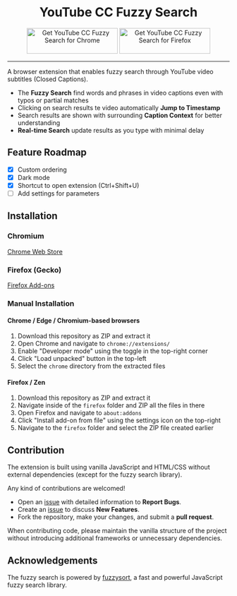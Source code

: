 <h1 align="center">
YouTube CC Fuzzy Search
</h1>

<p align="center">
<a href="https://chromewebstore.google.com/detail/youtube-cc-fuzzy-search/mgendgdloioichnbdggieldkibmkdkjp"><img src="https://github.com/user-attachments/assets/b8cc71d2-a47c-4d48-9da5-fd1203362a4f" width="206" height="58" alt="Get YouTube CC Fuzzy Search for Chrome"></a>
<a href="https://addons.mozilla.org/firefox/addon/youtube-cc-fuzzy-search/"><img src="https://github.com/user-attachments/assets/6fd35390-5b9f-441a-ba6a-e1a90b4d540b" width="206" height="58" alt="Get YouTube CC Fuzzy Search for Firefox"></a>
</p>

***

A browser extension that enables fuzzy search through YouTube video subtitles (Closed Captions).

- The **Fuzzy Search** find words and phrases in video captions even with typos or partial matches
- Clicking on search results te video automatically **Jump to Timestamp** 
- Search results are shown with surrounding **Caption Context** for better understanding
- **Real-time Search** update results as you type with minimal delay

## Feature Roadmap
- [x] Custom ordering
- [x] Dark mode
- [x] Shortcut to open extension (Ctrl+Shift+U)
- [ ] Add settings for parameters

## Installation

### Chromium
[Chrome Web Store][Chrome]

### Firefox (Gecko)
[Firefox Add-ons][Firefox]

### Manual Installation

#### Chrome / Edge / Chromium-based browsers
1. Download this repository as ZIP and extract it
2. Open Chrome and navigate to `chrome://extensions/`
3. Enable "Developer mode" using the toggle in the top-right corner
4. Click "Load unpacked" button in the top-left
5. Select the `chrome` directory from the extracted files

#### Firefox / Zen
1. Download this repository as ZIP and extract it
2. Navigate inside of the `firefox` folder and ZIP all the files in there
2. Open Firefox and navigate to `about:addons`
3. Click "Install add-on from file" using the settings icon on the top-right
4. Navigate to the `firefox` folder and select the ZIP file created earlier

## Contribution

The extension is built using vanilla JavaScript and HTML/CSS without external dependencies (except for the fuzzy search library).

Any kind of contributions are welcomed!

- Open an [issue][GitHub Issues] with detailed information to **Report Bugs**.
- Create an [issue][GitHub Issues] to discuss **New Features**.
- Fork the repository, make your changes, and submit a **pull request**.

When contributing code, please maintain the vanilla structure of the project without introducing additional frameworks or unnecessary dependencies.

## Acknowledgements

The fuzzy search is powered by [fuzzysort](https://github.com/farzher/fuzzysort), a fast and powerful JavaScript fuzzy search library.



<!-------------------------------------------------->
[Chrome]: https://chromewebstore.google.com/detail/youtube-cc-fuzzy-search/mgendgdloioichnbdggieldkibmkdkjp
[Firefox]: https://addons.mozilla.org/firefox/addon/youtube-cc-fuzzy-search/
[GitHub Issues]: https://github.com/lorenzozane/youtube-cc-fuzzy-search/issues
